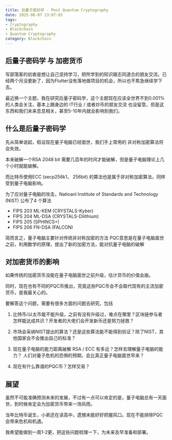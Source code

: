 ```yaml
---
title: 后量子密码学 - Post Quantum Cryptography
date: 2025-06-07 23:07:03
tags:
- Cryptography
- Blockchain
- Quantum Cryptography
category: Blockchain
---
```

## 后量子密码学 与 加密货币

写部落客的初衷是想让自己坚持学习，把所学到的知识跟志同道合的朋友交流。已经两个月没更新了，因为Flutter没有落地做项目的机会，所以也不焦急继续学下去。

最近换一个主题，我在研究后量子密码学，这个主题现在应该全世界不到0.001%的人类会关注，基本上跟身边的 IT行业 / 或者炒币的朋友交流 也没留意，但是这东西和我们未来息息相关，甚至5-10年内就会影响到我们。

## 什么是后量子密码学

先从简单说起，假设现在量子电脑已经面世，我们手上常用的 非对称加密算法将会失效。

本来破解一个RSA 2048 bit 需要几百年的时间才能破解，但是量子电脑理论上几个小时就能破解。

而比特币使用ECC (secp256k1， 256bit) 的算法也是属于非对称加密算法，同样受到量子电脑影响。

为了应对量子电脑的攻击，Natioanl Institute of Standards and Technology (NIST) 公布了4 个算法

- FIPS 203 ML-KEM (CRYSTALS-Kyber)
- FIPS 204 ML-DSA (CRYSTALS-Dilithium)
- FIPS 205 (SPHINCS+)
- FIPS 206 FN-DSA (FALCON)

简而言之，量子电脑主要针对传统非对称加密的方法
PQC意思是在量子电脑面世之前，利用数学的原理，提出了新的加密方法，能对抗量子电脑的破解

## 对加密货币的影响

如果传统的加密货币没能在量子电脑面世之前升级，估计货币的价值会崩。

同时，现在也有不同的PQC币推出，究竟这些PQC币会不会取代现有的主流加密货币，是我最关心的。

要解答这个问题，需要有很多方面的问题去研究，包括

1. 比特币/以太币能不能升级，之前有没有升级过，难点在哪里？区块链参与者怎样能达成共识？开发者的大佬们会开发新币还是努力拯救？

2. 市场会采纳NIST提出的算法？还是这些算法能不能得到验证？除了NIST，其他国家会不会推出自己的标准？

3. 现在量子电脑的能力距离破解 RSA / ECC 有多远？怎样去理解量子电脑的能力？ 人们对量子危机的恐惧的预期，会比真正量子电脑面世早来？

4. 现在有什么靠谱的PQC币？怎样交易？

## 展望

虽然不可能准确预测未来的发展，不过有一点可以肯定的是，量子电脑总有一天面世，到时候肯定会为加密货币带来一场风雨。

当年比特币诞生，小弟还在读高中，遗憾未能好好把握风口。现在不能排除PQC会带来危机和机遇。

我希望能做到一周1-2更，把这些问题梳理一下，为未来及早准备和部署。
